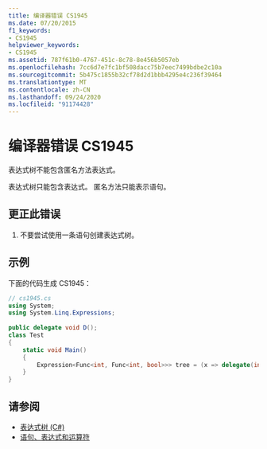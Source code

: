 ```yaml
---
title: 编译器错误 CS1945
ms.date: 07/20/2015
f1_keywords:
- CS1945
helpviewer_keywords:
- CS1945
ms.assetid: 787f61b0-4767-451c-8c78-8e456b5057eb
ms.openlocfilehash: 7cc6d7e7fc1bf508dacc75b7eec7499bdbe2c10a
ms.sourcegitcommit: 5b475c1855b32cf78d2d1bbb4295e4c236f39464
ms.translationtype: MT
ms.contentlocale: zh-CN
ms.lasthandoff: 09/24/2020
ms.locfileid: "91174428"
---
```

# <a name="compiler-error-cs1945"></a>编译器错误 CS1945

表达式树不能包含匿名方法表达式。  
  
 表达式树只能包含表达式。 匿名方法只能表示语句。  
  
## <a name="to-correct-this-error"></a>更正此错误  
  
1. 不要尝试使用一条语句创建表达式树。  
  
## <a name="example"></a>示例  

 下面的代码生成 CS1945：  
  
```csharp  
// cs1945.cs  
using System;  
using System.Linq.Expressions;  
  
public delegate void D();  
class Test  
{  
    static void Main()  
    {  
        Expression<Func<int, Func<int, bool>>> tree = (x => delegate(int i) { return true; }); // CS1945  
    }  
}  
```  
  
## <a name="see-also"></a>请参阅

- [表达式树 (C#)](../programming-guide/concepts/expression-trees/index.md)
- [语句、表达式和运算符](../programming-guide/statements-expressions-operators/index.md)
